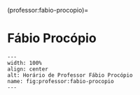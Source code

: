 (professor:fabio-procopio)=

# Fábio Procópio

```{figure} ../_static/img/professor/fabio-procopio.png
---
width: 100%
align: center
alt: Horário de Professor Fábio Procópio
name: fig:professor:fabio-procopio
---
```

